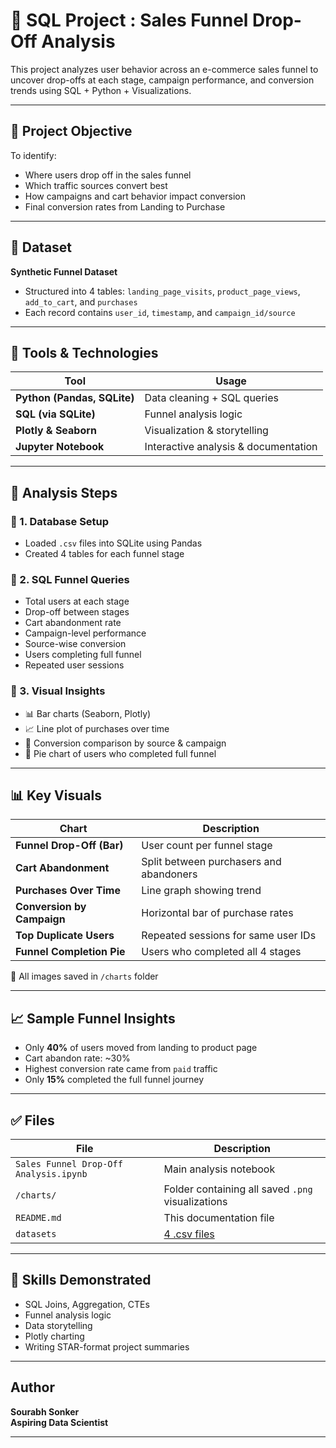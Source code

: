 # 🛒 SQL Project : Sales Funnel Drop-Off Analysis

This project analyzes user behavior across an e-commerce sales funnel to uncover drop-offs at each stage, campaign performance, and conversion trends using SQL + Python + Visualizations.

---

## 📌 Project Objective

To identify:
- Where users drop off in the sales funnel
- Which traffic sources convert best
- How campaigns and cart behavior impact conversion
- Final conversion rates from Landing to Purchase

---

## 📂 Dataset

**Synthetic Funnel Dataset**  
- Structured into 4 tables: `landing_page_visits`, `product_page_views`, `add_to_cart`, and `purchases`
- Each record contains `user_id`, `timestamp`, and `campaign_id/source`

---

## 🧰 Tools & Technologies

| Tool            | Usage                          |
|------------------|-------------------------------|
| **Python (Pandas, SQLite)** | Data cleaning + SQL queries |
| **SQL (via SQLite)**         | Funnel analysis logic       |
| **Plotly & Seaborn**         | Visualization & storytelling |
| **Jupyter Notebook**         | Interactive analysis & documentation |

---

## 🧪 Analysis Steps

### 🔹 1. Database Setup
- Loaded `.csv` files into SQLite using Pandas
- Created 4 tables for each funnel stage

### 🔹 2. SQL Funnel Queries
- Total users at each stage
- Drop-off between stages
- Cart abandonment rate
- Campaign-level performance
- Source-wise conversion
- Users completing full funnel
- Repeated user sessions

### 🔹 3. Visual Insights
- 📊 Bar charts (Seaborn, Plotly)
- 📈 Line plot of purchases over time
- 🧩 Conversion comparison by source & campaign
- 🧠 Pie chart of users who completed full funnel

---

## 📊 Key Visuals

| Chart                                   | Description                                |
|----------------------------------------|--------------------------------------------|
| **Funnel Drop-Off (Bar)**              | User count per funnel stage                |
| **Cart Abandonment**                   | Split between purchasers and abandoners    |
| **Purchases Over Time**                | Line graph showing trend                   |
| **Conversion by Campaign**             | Horizontal bar of purchase rates           |
| **Top Duplicate Users**                | Repeated sessions for same user IDs        |
| **Funnel Completion Pie**              | Users who completed all 4 stages           |

📁 All images saved in `/charts` folder

---

## 📈 Sample Funnel Insights

- Only **40%** of users moved from landing to product page
- Cart abandon rate: ~30%
- Highest conversion rate came from `paid` traffic
- Only **15%** completed the full funnel journey

---



## ✅ Files

| File | Description |
|------|-------------|
| `Sales Funnel Drop-Off Analysis.ipynb` | Main analysis notebook |
| `/charts/` | Folder containing all saved `.png` visualizations |
| `README.md` | This documentation file |
| `datasets` | [4 .csv files](https://github.com/Sourabh1710/Sales-Funnel-Drop-Off-Analysis) |

---

## 🧠 Skills Demonstrated

- SQL Joins, Aggregation, CTEs
- Funnel analysis logic
- Data storytelling
- Plotly charting
- Writing STAR-format project summaries

---

## Author

**Sourabh Sonker**                                                                                                                                                                                                         
**Aspiring Data Scientist**

---

